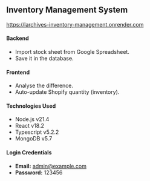 ## Inventory Management System


<https://larchives-inventory-management.onrender.com>

#### Backend

- Import stock sheet from Google Spreadsheet.
- Save it in the database.

#### Frontend

- Analyse the difference.
- Auto-update Shopify quantity (inventory).

#### Technologies Used

- Node.js v21.4
- React v18.2
- Typescript v5.2.2
- MongoDB v5.7

#### Login Credentials

- **Email:** admin@example.com
- **Password:** 123456
